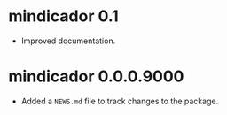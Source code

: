 # mindicador 0.1

* Improved documentation.

# mindicador 0.0.0.9000

* Added a `NEWS.md` file to track changes to the package.
